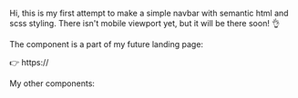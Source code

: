Hi, this is my first attempt to make a simple navbar with semantic html and scss styling.
There isn't mobile viewport yet, but it will be there soon! 👌

The component is a part of my future landing page:

👉 https://

My other components:
